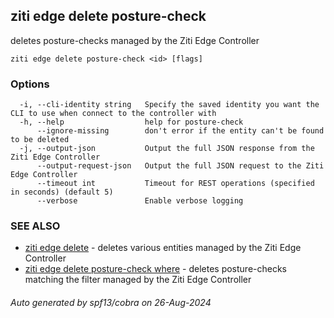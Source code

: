 ## ziti edge delete posture-check

deletes posture-checks managed by the Ziti Edge Controller

```
ziti edge delete posture-check <id> [flags]
```

### Options

```
  -i, --cli-identity string   Specify the saved identity you want the CLI to use when connect to the controller with
  -h, --help                  help for posture-check
      --ignore-missing        don't error if the entity can't be found to be deleted
  -j, --output-json           Output the full JSON response from the Ziti Edge Controller
      --output-request-json   Output the full JSON request to the Ziti Edge Controller
      --timeout int           Timeout for REST operations (specified in seconds) (default 5)
      --verbose               Enable verbose logging
```

### SEE ALSO

* [ziti edge delete](../delete.md)	 - deletes various entities managed by the Ziti Edge Controller
* [ziti edge delete posture-check where](where/where.md)	 - deletes posture-checks matching the filter managed by the Ziti Edge Controller

###### Auto generated by spf13/cobra on 26-Aug-2024
